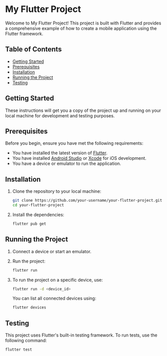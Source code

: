 # My Flutter Project

Welcome to My Flutter Project! This project is built with Flutter and provides a comprehensive example of how to create a mobile application using the Flutter framework.

## Table of Contents

- [Getting Started](#getting-started)
- [Prerequisites](#prerequisites)
- [Installation](#installation)
- [Running the Project](#running-the-project)
- [Testing](#testing)

## Getting Started

These instructions will get you a copy of the project up and running on your local machine for development and testing purposes.

## Prerequisites

Before you begin, ensure you have met the following requirements:

- You have installed the latest version of [Flutter](https://flutter.dev/docs/get-started/install).
- You have installed [Android Studio](https://developer.android.com/studio) or [Xcode](https://developer.apple.com/xcode/) for iOS development.
- You have a device or emulator to run the application.

## Installation

1. Clone the repository to your local machine:

    ```bash
    git clone https://github.com/your-username/your-flutter-project.git
    cd your-flutter-project
    ```

2. Install the dependencies:

    ```bash
    flutter pub get
    ```

## Running the Project

1. Connect a device or start an emulator.

2. Run the project:

    ```bash
    flutter run
    ```

3. To run the project on a specific device, use:

    ```bash
    flutter run -d <device_id>
    ```

    You can list all connected devices using:

    ```bash
    flutter devices
    ```

## Testing

This project uses Flutter's built-in testing framework. To run tests, use the following command:

```bash
flutter test
